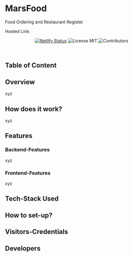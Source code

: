 # MarsFood

Food Ordering and Restaurant Register

Hosted Link:

<div align="center" width="100%">

[![Netlify Status](https://api.netlify.com/api/v1/badges/d14b602c-8e13-4e58-9c11-0c1226124b82/deploy-status)](https://app.netlify.com/)
![License MIT](https://img.shields.io/github/license)
![Contributors](https://img.shields.io/github/contributors/marsian83/MarsFood)

</div>

<br>

## Table of Content

## Overview
xyz

## How does it work?
xyz

## Features

### Backend-Features
xyz

### Frontend-Features
xyz

## Tech-Stack Used

## How to set-up?

## Visitors-Credentials

## Developers




